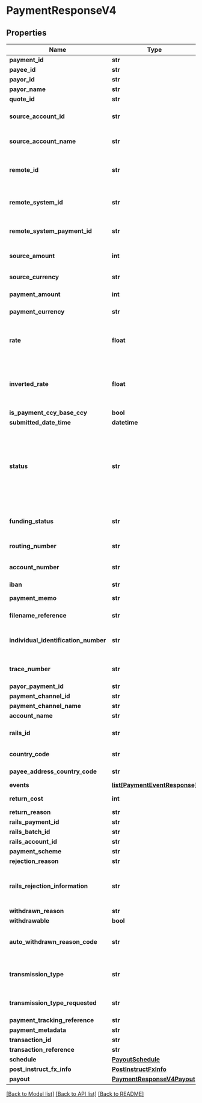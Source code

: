 # PaymentResponseV4

## Properties
Name | Type | Description | Notes
------------ | ------------- | ------------- | -------------
**payment_id** | **str** | The id of the payment | 
**payee_id** | **str** | The id of the paymeee | 
**payor_id** | **str** | The id of the payor | 
**payor_name** | **str** | The name of the payor | [optional] 
**quote_id** | **str** | The quote Id used for the FX | 
**source_account_id** | **str** | The id of the source account from which the payment was taken | 
**source_account_name** | **str** | The name of the source account from which the payment was taken | [optional] 
**remote_id** | **str** | The remote id by which the payor refers to the payee. Only populated once payment is confirmed | [optional] 
**remote_system_id** | **str** | The velo id of the remote system orchestrating the payment. Not populated for normal Velo payments. | [optional] 
**remote_system_payment_id** | **str** | The id of the payment in the remote system. Not populated for normal Velo payments. | [optional] 
**source_amount** | **int** | The source amount for the payment (amount debited to make the payment) | [optional] 
**source_currency** | **str** | ISO-4217 3 character currency code | [optional] 
**payment_amount** | **int** | The amount which the payee will receive | 
**payment_currency** | **str** | ISO-4217 3 character currency code | [optional] 
**rate** | **float** | The FX rate for the payment, if FX was involved. **Note** that (depending on the role of the caller) this information may not be displayed | [optional] 
**inverted_rate** | **float** | The inverted FX rate for the payment, if FX was involved. **Note** that (depending on the role of the caller) this information may not be displayed | [optional] 
**is_payment_ccy_base_ccy** | **bool** |  | [optional] 
**submitted_date_time** | **datetime** |  | 
**status** | **str** | Current status of the payment. One of the following values: ACCEPTED, AWAITING_FUNDS, FUNDED, UNFUNDED, BANK_PAYMENT_REQUESTED, REJECTED, ACCEPTED_BY_RAILS, CONFIRMED, RETURNED, WITHDRAWN | 
**funding_status** | **str** | Current funding status of the payment. One of the following values: FUNDED, INSTRUCTED, UNFUNDED | 
**routing_number** | **str** | The routing number for the payment. | [optional] 
**account_number** | **str** | The account number for the account which will receive the payment. | [optional] 
**iban** | **str** | The iban for the payment. | [optional] 
**payment_memo** | **str** | The payment memo set by the payor | [optional] 
**filename_reference** | **str** | ACH file payment was submitted in, if applicable | [optional] 
**individual_identification_number** | **str** | Individual Identification Number assigned to the payment in the ACH file, if applicable | [optional] 
**trace_number** | **str** | Trace Number assigned to the payment in the ACH file, if applicable | [optional] 
**payor_payment_id** | **str** |  | [optional] 
**payment_channel_id** | **str** |  | [optional] 
**payment_channel_name** | **str** |  | [optional] 
**account_name** | **str** |  | [optional] 
**rails_id** | **str** | The rails ID. Default value is RAILS ID UNAVAILABLE when not populated. | [default to 'RAILS ID UNAVAILABLE']
**country_code** | **str** | The country code of the payment channel. | [optional] 
**payee_address_country_code** | **str** | The country code of the payee&#39;s address. | [optional] 
**events** | [**list[PaymentEventResponse]**](PaymentEventResponse.md) |  | 
**return_cost** | **int** | The return cost if a returned payment. | [optional] 
**return_reason** | **str** |  | [optional] 
**rails_payment_id** | **str** |  | [optional] 
**rails_batch_id** | **str** |  | [optional] 
**rails_account_id** | **str** |  | [optional] 
**payment_scheme** | **str** |  | [optional] 
**rejection_reason** | **str** |  | [optional] 
**rails_rejection_information** | **str** | The original reason that the payment was rejected. This can be third party rails specific if rejected by the underlying third party rails logic. | [optional] 
**withdrawn_reason** | **str** |  | [optional] 
**withdrawable** | **bool** |  | [optional] 
**auto_withdrawn_reason_code** | **str** | Populated with rejection reason code if the payment was withdrawn automatically at instruct time | [optional] 
**transmission_type** | **str** | The transmission type of the payment, e.g. ACH, SAME_DAY_ACH, WIRE, GACHO | [optional] 
**transmission_type_requested** | **str** | The transmission type of the payment requested by the payor | [optional] 
**payment_tracking_reference** | **str** |  | [optional] 
**payment_metadata** | **str** | Metadata for the payment | [optional] 
**transaction_id** | **str** |  | [optional] 
**transaction_reference** | **str** |  | [optional] 
**schedule** | [**PayoutSchedule**](PayoutSchedule.md) |  | [optional] 
**post_instruct_fx_info** | [**PostInstructFxInfo**](PostInstructFxInfo.md) |  | [optional] 
**payout** | [**PaymentResponseV4Payout**](PaymentResponseV4Payout.md) |  | [optional] 

[[Back to Model list]](../README.md#documentation-for-models) [[Back to API list]](../README.md#documentation-for-api-endpoints) [[Back to README]](../README.md)


